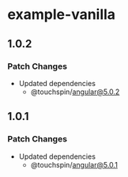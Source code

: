 # example-vanilla

## 1.0.2

### Patch Changes

- Updated dependencies
  - @touchspin/angular@5.0.2

## 1.0.1

### Patch Changes

- Updated dependencies
  - @touchspin/angular@5.0.1
